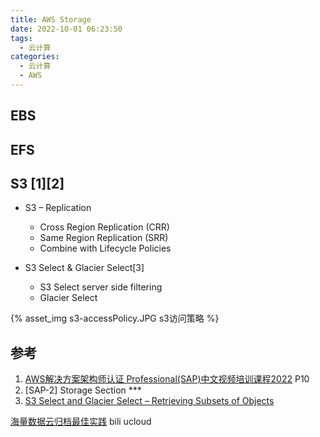 ```yaml
---
title: AWS Storage
date: 2022-10-01 06:23:50
tags:
  - 云计算
categories:
  - 云计算  
  - AWS
---
```


<p></p>
<!-- more -->

## EBS

## EFS

## S3 [1][2]
+ S3 – Replication
  - Cross Region Replication (CRR)
  - Same Region Replication (SRR)
  - Combine with Lifecycle Policies

+ S3 Select & Glacier Select[3]
  + S3 Select 
    server side filtering
  + Glacier Select
  
{% asset_img s3-accessPolicy.JPG  s3访问策略 %}

## 参考
1. [AWS解决方案架构师认证 Professional(SAP)中文视频培训课程2022](https://www.bilibili.com/video/BV1hJ411U7vd?)  P10
2. [SAP-2] Storage Section *** 
3. [S3 Select and Glacier Select – Retrieving Subsets of Objects](https://aws.amazon.com/blogs/aws/s3-glacier-select/)

[海量数据云归档最佳实践](https://www.bilibili.com/video/BV14a4y1W77S/) bili ucloud
